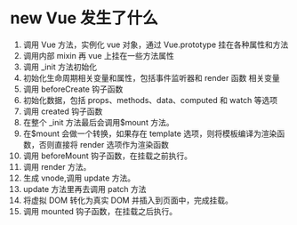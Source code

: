 # new Vue 发生了什么

1. 调用 Vue 方法，实例化 vue 对象，通过 Vue.prototype 挂在各种属性和方法
2. 调用内部 mixin 再 vue 上挂在一些方法属性
3. 调用 \_init 方法初始化
4. 初始化生命周期相关变量和属性，包括事件监听器和 render 函数 相关变量
5. 调用 beforeCreate 钩子函数
6. 初始化数据，包括 props、methods、data、computed 和 watch 等选项
7. 调用 created 钩子函数
8. 在整个 \_init 方法最后会调用$mount 方法。
9. 在$mount 会做一个转换，如果存在 template 选项，则将模板编译为渲染函数，否则直接将 render 选项作为渲染函数
10. 调用 beforeMount 钩子函数，在挂载之前执行。
11. 调用 render 方法。
12. 生成 vnode,调用 update 方法。
13. update 方法里再去调用 patch 方法
14. 将虚拟 DOM 转化为真实 DOM 并插入到页面中，完成挂载。
15. 调用 mounted 钩子函数，在挂载之后执行。


